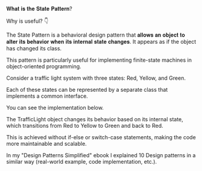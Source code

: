 𝐖𝐡𝐚𝐭 𝐢𝐬 𝐭𝐡𝐞 𝐒𝐭𝐚𝐭𝐞 𝐏𝐚𝐭𝐭𝐞𝐫𝐧?

Why is useful? 👇 

The State Pattern is a behavioral design pattern that 𝐚𝐥𝐥𝐨𝐰𝐬 𝐚𝐧 𝐨𝐛𝐣𝐞𝐜𝐭 𝐭𝐨 𝐚𝐥𝐭𝐞𝐫 𝐢𝐭𝐬 𝐛𝐞𝐡𝐚𝐯𝐢𝐨𝐫 𝐰𝐡𝐞𝐧 𝐢𝐭𝐬 𝐢𝐧𝐭𝐞𝐫𝐧𝐚𝐥 𝐬𝐭𝐚𝐭𝐞 𝐜𝐡𝐚𝐧𝐠𝐞𝐬. 
It appears as if the object has changed its class. 

This pattern is particularly useful for implementing finite-state machines in object-oriented programming.

Consider a traffic light system with three states: Red, Yellow, and Green. 

Each of these states can be represented by a separate class that implements a common interface.

You can see the implementation below.

The TrafficLight object changes its behavior based on its internal state, which transitions from Red to Yellow to Green and back to Red. 

This is achieved without if-else or switch-case statements, making the code more maintainable and scalable.

In my "Design Patterns Simplified" ebook I explained 10 Design patterns in a similar way (real-world example, code implementation, etc.).